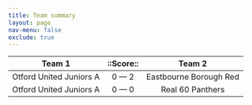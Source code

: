 ```yaml
---
title: Team summary
layout: page
nav-menu: false
exclude: true
---
```




|         Team 1          |  ::Score::  |         Team 2         |
|:-----------------------:|:-----------:|:----------------------:|
| Otford United Juniors A | 0 &mdash; 2 | Eastbourne Borough Red |
| Otford United Juniors A | 0 &mdash; 0 |    Real 60 Panthers    |

 <br /><br /><br />